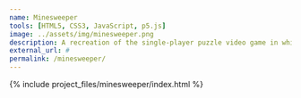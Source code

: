 ```yaml
---
name: Minesweeper
tools: [HTML5, CSS3, JavaScript, p5.js]
image: ../assets/img/minesweeper.png
description: A recreation of the single-player puzzle video game in which a player has to clear a rectangular board containing hidden "mines"  without detonating any of them. 
external_url: #
permalink: /minesweeper/
---
```


{% include project_files/minesweeper/index.html %}
